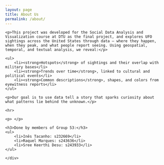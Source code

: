 ```yaml
---
layout: page
title: About Us
permalink: /about/
---
```

<head>
    <link rel="stylesheet" href="{{ site.baseurl }}/style.css">
</head>

<body>
    <div class="main-content">

    <p>This project was developed for the Social Data Analysis and Visualization course at DTU as the final project, and explores UFO sightings across the United States through data — where they happen, when they peak, and what people report seeing. Using geospatial, temporal, and textual analysis, we reveal:</p>

    <ul>
        <li><strong>Hotspots</strong> of sightings and their overlap with military bases</li>
        <li><strong>Trends over time</strong>, linked to cultural and political events</li>
        <li><strong>Common descriptions</strong>, shapes, and colors from eyewitness reports</li>
    </ul>

    <p>Our goal is to use data tell a story that sparks curiosity about what patterns lie behind the unknown.</p>

    <hr>
    
    <p> </p>

    <h3>Done by members of Group 53:</h3>
    <ul>
        <li>Inês Tacanho: s232669</li>
        <li>Raquel Marques: s243636</li>
        <li>Sree Keerthi Desu: s243933</li>
    </ul>

    </div>
</body>
